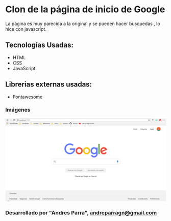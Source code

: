 # Clon de la página de inicio de Google

La página es muy parecida a la original y se pueden hacer busquedas , lo hice con javascript.

## Tecnologías Usadas:
- HTML
- CSS
- JavaScript

## Librerias externas usadas:
- Fontawesome


### Imágenes
![Inicio](/screenshots/img.png)


### Desarrollado por "Andres Parra", <andreparragn@gmail.com>